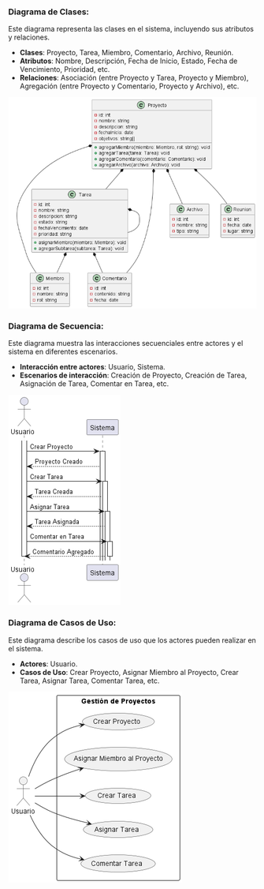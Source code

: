 ### Diagrama de Clases:

Este diagrama representa las clases en el sistema, incluyendo sus atributos y relaciones.

- **Clases**: Proyecto, Tarea, Miembro, Comentario, Archivo, Reunión.
- **Atributos**: Nombre, Descripción, Fecha de Inicio, Estado, Fecha de Vencimiento, Prioridad, etc.
- **Relaciones**: Asociación (entre Proyecto y Tarea, Proyecto y Miembro), Agregación (entre Proyecto y Comentario, Proyecto y Archivo), etc.

![Diagrama de clases](/Imagenes/clase.png)

### Diagrama de Secuencia:

Este diagrama muestra las interacciones secuenciales entre actores y el sistema en diferentes escenarios.

- **Interacción entre actores**: Usuario, Sistema.
- **Escenarios de interacción**: Creación de Proyecto, Creación de Tarea, Asignación de Tarea, Comentar en Tarea, etc.

![Diagrama de Secuencia](/Imagenes/Secuencia.png)

### Diagrama de Casos de Uso:

Este diagrama describe los casos de uso que los actores pueden realizar en el sistema.

- **Actores**: Usuario.
- **Casos de Uso**: Crear Proyecto, Asignar Miembro al Proyecto, Crear Tarea, Asignar Tarea, Comentar Tarea, etc.

![Diagrama de Casos de uso](/Imagenes/Casodeuso.png)


